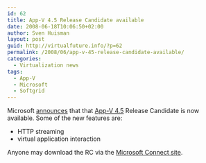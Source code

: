 ```yaml
---
id: 62
title: App-V 4.5 Release Candidate available
date: 2008-06-18T10:06:50+02:00
author: Sven Huisman
layout: post
guid: http://virtualfuture.info/?p=62
permalink: /2008/06/app-v-45-release-candidate-available/
categories:
  - Virtualization news
tags:
  - App-V
  - Microsoft
  - Softgrid
---
```

Microsoft <a title="App-V RC available" href="http://vmblog.com/archive/2008/06/17/microsoft-application-virtualization-4-5-release-candidate-is-now-available.aspx" target="_blank">announces</a> that that <a title="App-V" href="http://blogs.technet.com/softgrid/archive/2008/06/12/a-farewell-to-softgrid.aspx" target="_blank">App-V 4.5</a> Release Candidate is now available. Some of the new features are:

  * HTTP streaming
  * virtual application interaction

Anyone may download the RC via the <a title="Microsoft connect" href="http://connect.microsoft.com" target="_blank">Microsoft Connect site</a>.